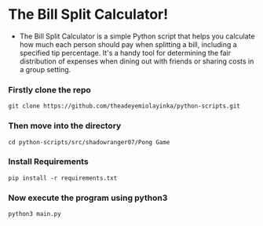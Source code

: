 # The Bill Split Calculator!

- The Bill Split Calculator is a simple Python script that helps you calculate how much each person should pay when splitting a bill, including a specified tip percentage. It's a handy tool for determining the fair distribution of expenses when dining out with friends or sharing costs in a group setting.

### Firstly clone the repo
```
git clone https://github.com/theadeyemiolayinka/python-scripts.git
```

### Then move into the directory
```
cd python-scripts/src/shadowranger07/Pong Game
```

### Install Requirements
```
pip install -r requirements.txt
```

### Now execute the program using python3
```
python3 main.py
```
